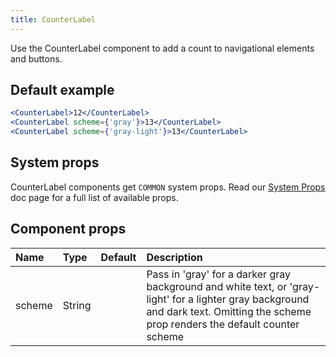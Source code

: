 ```yaml
---
title: CounterLabel
---
```


Use the CounterLabel component to add a count to navigational elements and buttons.

## Default example
```jsx live
<CounterLabel>12</CounterLabel>
<CounterLabel scheme={'gray'}>13</CounterLabel>
<CounterLabel scheme={'gray-light'}>13</CounterLabel>
```

## System props

CounterLabel components get `COMMON` system props. Read our [System Props](/components/docs/system-props) doc page for a full list of available props.

## Component props

| Name | Type | Default | Description |
| :- | :- | :-: | :- |
| scheme | String | | Pass in 'gray' for a darker gray background and white text, or 'gray-light' for a lighter gray background and dark text. Omitting the scheme prop renders the default counter scheme |
